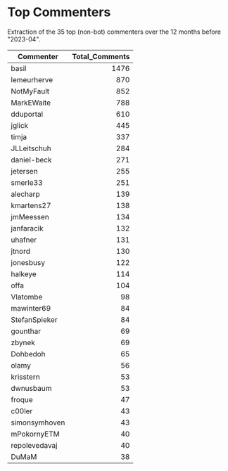 # Top Commenters

Extraction of the 35 top (non-bot) commenters 
over the 12 months before "2023-04".


| Commenter     | Total_Comments |
| ------------- | -------------: |
| basil         |           1476 |
| lemeurherve   |            870 |
| NotMyFault    |            852 |
| MarkEWaite    |            788 |
| dduportal     |            610 |
| jglick        |            445 |
| timja         |            337 |
| JLLeitschuh   |            284 |
| daniel-beck   |            271 |
| jetersen      |            255 |
| smerle33      |            251 |
| alecharp      |            139 |
| kmartens27    |            138 |
| jmMeessen     |            134 |
| janfaracik    |            132 |
| uhafner       |            131 |
| jtnord        |            130 |
| jonesbusy     |            122 |
| halkeye       |            114 |
| offa          |            104 |
| Vlatombe      |             98 |
| mawinter69    |             84 |
| StefanSpieker |             84 |
| gounthar      |             69 |
| zbynek        |             69 |
| Dohbedoh      |             65 |
| olamy         |             56 |
| krisstern     |             53 |
| dwnusbaum     |             53 |
| froque        |             47 |
| c00ler        |             43 |
| simonsymhoven |             43 |
| mPokornyETM   |             40 |
| repolevedavaj |             40 |
| DuMaM         |             38 |
